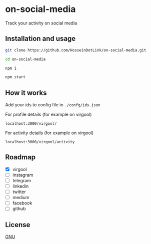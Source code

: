 # on-social-media

Track your activity on social media


## Installation and usage


```bash
git clone https://github.com/HosseinDotLink/on-social-media.git

cd on-social-media

npm i

npm start
```

## How it works
Add your ids to config file in ```./confg/ids.json```

For profile details (for example on virgool)
```http
localhost:3000/virgool/
```
For activity details (for example on virgool)
```http
localhost:3000/virgool/activity
```

## Roadmap
- [x] virgool
- [ ] instagram
- [ ] telegram
- [ ] linkedin
- [ ] twitter
- [ ] medium
- [ ] facebook
- [ ] github

## License
[GNU](https://www.gnu.org/licenses/gpl-3.0.en.html)
